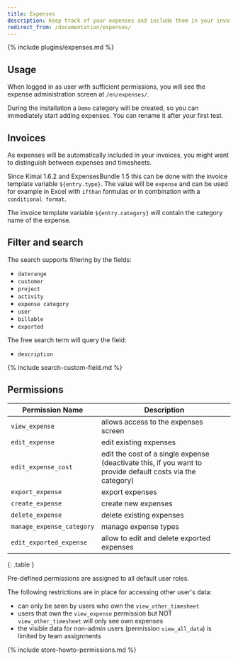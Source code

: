 ```yaml
---
title: Expenses
description: Keep track of your expenses and include them in your invoices
redirect_from: /documentation/expenses/
---
```


{% include plugins/expenses.md %}  

## Usage

When logged in as user with sufficient permissions, you will see the expense administration screen at `/en/expenses/`.

During the installation a `Demo` category will be created, so you can immediately start adding expenses.
You can rename it after your first test.

## Invoices

As expenses will be automatically included in your invoices, you might want to distinguish between expenses and timesheets.

Since Kimai 1.6.2 and ExpensesBundle 1.5 this can be done with the invoice template variable `${entry.type}`.
The value will be `expense` and can be used for example in Excel with `ifthan` formulas or in combination with a `conditional format`.

The invoice template variable `${entry.category}` will contain the category name of the expense.

## Filter and search

The search supports filtering by the fields:
- `daterange`
- `customer`
- `project`
- `activity`
- `expense category`
- `user`
- `billable`
- `exported`

The free search term will query the field:
- `description`

{% include search-custom-field.md %}

## Permissions

| Permission Name            | Description                                                                                                |
|----------------------------|------------------------------------------------------------------------------------------------------------|
| `view_expense`             | allows access to the expenses screen                                                                       |
| `edit_expense`             | edit existing expenses                                                                                     |
| `edit_expense_cost`        | edit the cost of a single expense (deactivate this, if you want to provide default costs via the category) |
| `export_expense`           | export expenses                                                                                            |
| `create_expense`           | create new expenses                                                                                        |
| `delete_expense`           | delete existing expenses                                                                                   |
| `manage_expense_category`  | manage expense types                                                                                       | 
| `edit_exported_expense`    | allow to edit and delete exported expenses                                                                 | 
{: .table }

Pre-defined permissions are assigned to all default user roles.

The following restrictions are in place for accessing other user's data:
- can only be seen by users who own the `view_other_timesheet`
- users that own the `view_expense` permission but NOT `view_other_timesheet` will only see own expenses
- the visible data for non-admin users (permission `view_all_data`) is limited by team assignments

{% include store-howto-permissions.md %}
